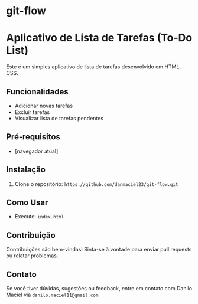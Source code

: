 # git-flow

# Aplicativo de Lista de Tarefas (To-Do List)

Este é um simples aplicativo de lista de tarefas desenvolvido em HTML, CSS.

## Funcionalidades

- Adicionar novas tarefas
- Excluir tarefas
- Visualizar lista de tarefas pendentes

## Pré-requisitos

- [navegador atual]

## Instalação

1. Clone o repositório: `https://github.com/danmaciel23/git-flow.git`


## Como Usar

- Execute: `index.html` 


## Contribuição

Contribuições são bem-vindas! Sinta-se à vontade para enviar pull requests ou relatar problemas.

## Contato

Se você tiver dúvidas, sugestões ou feedback, entre em contato com Danilo Maciel via `danilo.maciel11@gmail.com` 